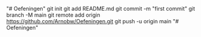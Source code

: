 "# Oefeningen"  git init git add README.md git commit -m "first commit" git branch -M main git remote add origin https://github.com/Arnobw/Oefeningen.git git push -u origin main
"# Oefeningen" 
